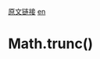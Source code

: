 <a href="https://developer.mozilla.org/zh-CN/docs/Web/JavaScript/Reference/Global_Objects/Math/trunc" target="_blank">原文链接</a>
<a href="https://developer.mozilla.org/en-US/docs/Web/JavaScript/Reference/Global_Objects/Math/trunc" target="_blank">en</a>

# Math.trunc()